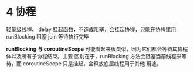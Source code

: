 







# 4 协程

轻量级线程、
delay 挂起函数，不造成阻塞，会挂起协程，只能在协程里用
runBlocking 阻塞
join 等待执行完毕

**runBlocking 与 coroutineScope** 可能看起来很类似，因为它们都会等待其协程体以及所有⼦协程结束。主要
区别在于，runBlocking ⽅法会阻塞当前线程来等待，⽽ coroutineScope 只是挂起，会释放底层线程⽤于其他
⽤途。

